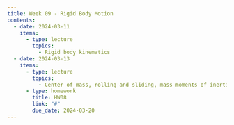 ```yaml
---
title: Week 09 - Rigid Body Motion
contents:
  - date: 2024-03-11
    items:
      - type: lecture
        topics:
          - Rigid body kinematics
  - date: 2024-03-13
    items:
      - type: lecture
        topics:
          - Center of mass, rolling and sliding, mass moments of inertia
      - type: homework
        title: HW08
        link: "#"
        due_date: 2024-03-20
--- 
```

